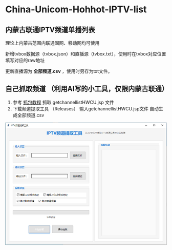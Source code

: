 # China-Unicom-Hohhot-IPTV-list
## 内蒙古联通IPTV频道单播列表  
理论上内蒙古范围内联通固网、移动网均可使用

新增tvbox数据源（tvbox.json）和直播源（tvbox.txt），使用时在tvbox对应位置填写对应的raw地址

更新直播源为 **全部频道.csv** ，使用时另存为txt文件。


## 自己抓取频道 （利用AI写的小工具，仅限内蒙古联通）

1. 参考 [抓包教程](https://zhuanlan.zhihu.com/p/673395068) 抓取 getchannellistHWCU.jsp 文件
2. 下载频道提取工具 （Releases） 输入getchannellistHWCU.jsp文件  自动生成全部频道.csv

![如图](IMG/tiqu.png)
